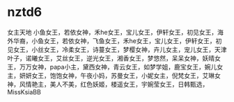 # nztd6
女主天地 小鱼女王，若依女神，禾he女王，宝儿女王，伊轩女王，初见女王，海外华裔，小鱼女王，若依女神，飞鱼女王，禾he女王，宝儿女王，伊轩女王，初见女王，小丝女王，冷柔女王，诗蔓女王，梦樱女神，卉儿女主，宠儿女王，天津叶子，诺曦女王，艾丝女王，逆光女王，湘香女王，梦悠然，呆呆女神，妖晴女王，万万女神，papa小主，黛西女神，青云女王，如梦学姐，鹿宝女王，婉儿女主，妍妍女王，饱饱女神，午夜小妈，苏曼女王，小妮女主，倪梵女王，艾琳女神，风情艳主，美人不美，红色妖姬，楼遥女王，宇婉莹女王，日韩甄选，MissKsiaBB
